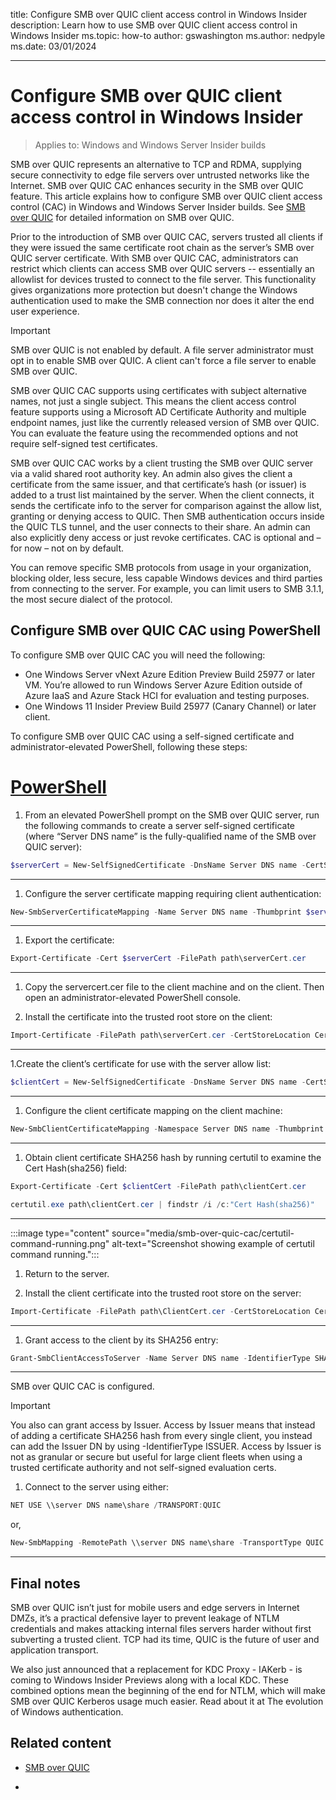 title: Configure SMB over QUIC client access control in Windows Insider
description: Learn how to use SMB over QUIC client access control in Windows Insider
ms.topic: how-to
author: gswashington
ms.author: nedpyle
ms.date: 03/01/2024

---

# Configure SMB over QUIC client access control in Windows Insider

>Applies to: Windows and Windows Server Insider builds

SMB over QUIC represents an alternative to TCP and RDMA, supplying secure connectivity to edge file servers over untrusted networks like the Internet. SMB over QUIC CAC enhances security in the SMB over QUIC feature. This article explains how to configure SMB over QUIC client access control (CAC) in Windows and Windows Server Insider builds. See [SMB over QUIC](https://aka.ms/smboverquic) for detailed information on SMB over QUIC. 

Prior to the introduction of SMB over QUIC CAC, servers trusted all clients if they were issued the same certificate root chain as the server’s SMB over QUIC server certificate. With SMB over QUIC CAC, administrators can restrict which clients can access SMB over QUIC servers -- essentially an allowlist for devices trusted to connect to the file server. This functionality gives organizations more protection but doesn't change the Windows authentication used to make the SMB connection nor does it alter the end user experience.

>[!IMPORTANT]
>SMB over QUIC is not enabled by default. A file server administrator must opt in to enable SMB over QUIC. A client can't force a file server to enable SMB over QUIC.

SMB over QUIC CAC supports using certificates with subject alternative names, not just a single subject. This means the client access control feature supports using a Microsoft AD Certificate Authority and multiple endpoint names, just like the currently released version of SMB over QUIC. You can evaluate the feature using the recommended options and not require self-signed test certificates.

SMB over QUIC CAC works by a client trusting the SMB over QUIC server via a valid shared root authority key. An admin also gives the client a certificate from the same issuer, and that certificate’s hash (or issuer) is added to a trust list maintained by the server. When the client connects, it sends the certificate info to the server for comparison against the allow list, granting or denying access to QUIC. Then SMB authentication occurs inside the QUIC TLS tunnel, and the user connects to their share. An admin can also explicitly deny access or just revoke certificates. CAC is optional and – for now – not on by default.

You can remove specific SMB protocols from usage in your organization, blocking older, less secure, less capable Windows devices and third parties from connecting to the server. For example, you can limit users to SMB 3.1.1, the most secure dialect of the protocol.

## Configure SMB over QUIC CAC using PowerShell

To configure SMB over QUIC CAC you will need the following: 

- One Windows Server vNext Azure Edition Preview Build 25977 or later VM. You’re allowed to run Windows Server Azure Edition outside of Azure IaaS and Azure Stack HCI for evaluation and testing purposes.
- One Windows 11 Insider Preview Build 25977 (Canary Channel) or later client.

To configure SMB over QUIC CAC using a self-signed certificate and administrator-elevated PowerShell, following these steps:

# [PowerShell](#tab/powershell)

1. From an elevated PowerShell prompt on the SMB over QUIC server, run the following commands to create a server self-signed certificate (where “Server DNS name” is the fully-qualified name of the SMB over QUIC server):

```powershell
$serverCert = New-SelfSignedCertificate -DnsName Server DNS name -CertStoreLocation "Cert:\LocalMachine\My" -NotAfter (Get-Date).AddMonths(6) -KeyAlgorithm "RSA" -KeyLength "2048"
```

---

1. Configure the server certificate mapping requiring client authentication:

```powershell
New-SmbServerCertificateMapping -Name Server DNS name -Thumbprint $serverCert.Thumbprint -Store My -Requireclientauthentication $true
```

---

1. Export the certificate:

```powershell
Export-Certificate -Cert $serverCert -FilePath path\serverCert.cer
```

---

1. Copy the servercert.cer file to the client machine and on the client. Then open an administrator-elevated PowerShell console.

1. Install the certificate into the trusted root store on the client:

```powershell
Import-Certificate -FilePath path\serverCert.cer -CertStoreLocation Cert:\LocalMachine\root
```

---

1.Create the client’s certificate for use with the server allow list:

```powershell
$clientCert = New-SelfSignedCertificate -DnsName Server DNS name -CertStoreLocation "Cert:\LocalMachine\My" -NotAfter (Get-Date).AddMonths(6) -KeyAlgorithm "RSA" -KeyLength "2048"
```

---

1. Configure the client certificate mapping on the client machine:

```powershell
New-SmbClientCertificateMapping -Namespace Server DNS name -Thumbprint $clientCert.Thumbprint -Store My
```

---

1. Obtain client certificate SHA256 hash by running certutil to examine the Cert Hash(sha256) field:

```powershell
Export-Certificate -Cert $clientCert -FilePath path\clientCert.cer
```

```powershell
certutil.exe path\clientCert.cer | findstr /i /c:"Cert Hash(sha256)"
```

---

:::image type="content" source="media/smb-over-quic-cac/certutil-command-running.png" alt-text="Screenshot showing example of certutil command running.":::

1. Return to the server.

1. Install the client certificate into the trusted root store on the server:

```powershell
Import-Certificate -FilePath path\ClientCert.cer -CertStoreLocation Cert:\LocalMachine\root
```

---

1. Grant access to the client by its SHA256 entry:

```powershell
Grant-SmbClientAccessToServer -Name Server DNS name -IdentifierType SHA256 -Identifier Cert Hash(sha256)
```

---

SMB over QUIC CAC is configured.

>[!IMPORTANT]
>You also can grant access by Issuer. Access by Issuer means that instead of adding a certificate SHA256 hash from every single client, you instead can add the Issuer DN by using -IdentifierType ISSUER. Access by Issuer is not as granular or secure but useful for large client fleets when using a trusted certificate authority and not self-signed evaluation certs.

1. Connect to the server using either:

```powershell
NET USE \\server DNS name\share /TRANSPORT:QUIC
```

or, 

```powershell
New-SmbMapping -RemotePath \\server DNS name\share -TransportType QUIC
```

---

## Final notes

SMB over QUIC isn’t just for mobile users and edge servers in Internet DMZs, it’s a practical defensive layer to prevent leakage of NTLM credentials and makes attacking internal files servers harder without first subverting a trusted client. TCP had its time, QUIC is the future of user and application transport.

We also just announced that a replacement for KDC Proxy -  IAKerb - is coming to Windows Insider Previews along with a local KDC. These combined options mean the beginning of the end for NTLM, which will make SMB over QUIC Kerberos usage much easier. Read about it at The evolution of Windows authentication.    

## Related content

- [SMB over QUIC](https://aka.ms/smboverquic)

- []()
